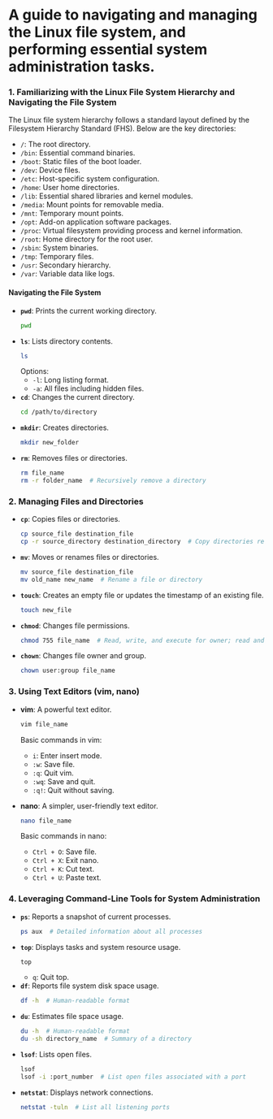 # A guide to navigating and managing the Linux file system, and performing essential system administration tasks.

### 1. Familiarizing with the Linux File System Hierarchy and Navigating the File System

The Linux file system hierarchy follows a standard layout defined by the Filesystem Hierarchy Standard (FHS). Below are the key directories:

- `/`: The root directory.
- `/bin`: Essential command binaries.
- `/boot`: Static files of the boot loader.
- `/dev`: Device files.
- `/etc`: Host-specific system configuration.
- `/home`: User home directories.
- `/lib`: Essential shared libraries and kernel modules.
- `/media`: Mount points for removable media.
- `/mnt`: Temporary mount points.
- `/opt`: Add-on application software packages.
- `/proc`: Virtual filesystem providing process and kernel information.
- `/root`: Home directory for the root user.
- `/sbin`: System binaries.
- `/tmp`: Temporary files.
- `/usr`: Secondary hierarchy.
- `/var`: Variable data like logs.

#### Navigating the File System

- **`pwd`**: Prints the current working directory.
  ```bash
  pwd
  ```
- **`ls`**: Lists directory contents.
  ```bash
  ls
  ```
  Options:
  - `-l`: Long listing format.
  - `-a`: All files including hidden files.
- **`cd`**: Changes the current directory.
  ```bash
  cd /path/to/directory
  ```
- **`mkdir`**: Creates directories.
  ```bash
  mkdir new_folder
  ```
- **`rm`**: Removes files or directories.
  ```bash
  rm file_name
  rm -r folder_name  # Recursively remove a directory
  ```

### 2. Managing Files and Directories

- **`cp`**: Copies files or directories.
  ```bash
  cp source_file destination_file
  cp -r source_directory destination_directory  # Copy directories recursively
  ```
- **`mv`**: Moves or renames files or directories.
  ```bash
  mv source_file destination_file
  mv old_name new_name  # Rename a file or directory
  ```
- **`touch`**: Creates an empty file or updates the timestamp of an existing file.
  ```bash
  touch new_file
  ```
- **`chmod`**: Changes file permissions.
  ```bash
  chmod 755 file_name  # Read, write, and execute for owner; read and execute for group and others
  ```
- **`chown`**: Changes file owner and group.
  ```bash
  chown user:group file_name
  ```

### 3. Using Text Editors (vim, nano)

- **vim**: A powerful text editor.
  ```bash
  vim file_name
  ```
  Basic commands in vim:
  - `i`: Enter insert mode.
  - `:w`: Save file.
  - `:q`: Quit vim.
  - `:wq`: Save and quit.
  - `:q!`: Quit without saving.
  
- **nano**: A simpler, user-friendly text editor.
  ```bash
  nano file_name
  ```
  Basic commands in nano:
  - `Ctrl + O`: Save file.
  - `Ctrl + X`: Exit nano.
  - `Ctrl + K`: Cut text.
  - `Ctrl + U`: Paste text.

### 4. Leveraging Command-Line Tools for System Administration

- **`ps`**: Reports a snapshot of current processes.
  ```bash
  ps aux  # Detailed information about all processes
  ```
- **`top`**: Displays tasks and system resource usage.
  ```bash
  top
  ```
  - `q`: Quit top.
- **`df`**: Reports file system disk space usage.
  ```bash
  df -h  # Human-readable format
  ```
- **`du`**: Estimates file space usage.
  ```bash
  du -h  # Human-readable format
  du -sh directory_name  # Summary of a directory
  ```
- **`lsof`**: Lists open files.
  ```bash
  lsof
  lsof -i :port_number  # List open files associated with a port
  ```
- **`netstat`**: Displays network connections.
  ```bash
  netstat -tuln  # List all listening ports
  ```

